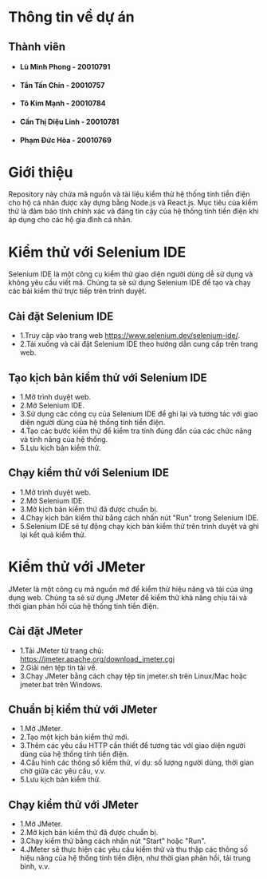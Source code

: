# Thông tin về dự án

## Thành viên
* #### Lù Minh Phong - 20010791
* #### Tẩn Tấn Chín - 20010757
* #### Tô Kim Mạnh - 20010784
* #### Cấn Thị Diệu Linh - 20010781
* #### Phạm Đức Hòa - 20010769

# Giới thiệu
Repository này chứa mã nguồn và tài liệu kiểm thử hệ thống tính tiền điện cho hộ cá nhân được xây dựng bằng Node.js và React.js. Mục tiêu của kiểm thử là đảm bảo tính chính xác và đáng tin cậy của hệ thống tính tiền điện khi áp dụng cho các hộ gia đình cá nhân.

# Kiểm thử với Selenium IDE
Selenium IDE là một công cụ kiểm thử giao diện người dùng dễ sử dụng và không yêu cầu viết mã. Chúng ta sẽ sử dụng Selenium IDE để tạo và chạy các bài kiểm thử trực tiếp trên trình duyệt.

## Cài đặt Selenium IDE
* 1.Truy cập vào trang web https://www.selenium.dev/selenium-ide/.
* 2.Tải xuống và cài đặt Selenium IDE theo hướng dẫn cung cấp trên trang web.
## Tạo kịch bản kiểm thử với Selenium IDE
* 1.Mở trình duyệt web.
* 2.Mở Selenium IDE.
* 3.Sử dụng các công cụ của Selenium IDE để ghi lại và tương tác với giao diện người dùng của hệ thống tính tiền điện.
* 4.Tạo các bước kiểm thử để kiểm tra tính đúng đắn của các chức năng và tính năng của hệ thống.
* 5.Lưu kịch bản kiểm thử.
## Chạy kiểm thử với Selenium IDE
* 1.Mở trình duyệt web.
* 2.Mở Selenium IDE.
* 3.Mở kịch bản kiểm thử đã được chuẩn bị.
* 4.Chạy kịch bản kiểm thử bằng cách nhấn nút "Run" trong Selenium IDE.
* 5.Selenium IDE sẽ tự động chạy kịch bản kiểm thử trên trình duyệt và ghi lại kết quả kiểm thử.

# Kiểm thử với JMeter
JMeter là một công cụ mã nguồn mở để kiểm thử hiệu năng và tải của ứng dụng web. Chúng ta sẽ sử dụng JMeter để kiểm thử khả năng chịu tải và thời gian phản hồi của hệ thống tính tiền điện.

## Cài đặt JMeter
* 1.Tải JMeter từ trang chủ: https://jmeter.apache.org/download_jmeter.cgi
* 2.Giải nén tệp tin tải về.
* 3.Chạy JMeter bằng cách chạy tệp tin jmeter.sh trên Linux/Mac hoặc jmeter.bat trên Windows.
## Chuẩn bị kiểm thử với JMeter
* 1.Mở JMeter.
* 2.Tạo một kịch bản kiểm thử mới.
* 3.Thêm các yêu cầu HTTP cần thiết để tương tác với giao diện người dùng của hệ thống tính tiền điện.
* 4.Cấu hình các thông số kiểm thử, ví dụ: số lượng người dùng, thời gian chờ giữa các yêu cầu, v.v.
* 5.Lưu kịch bản kiểm thử.
## Chạy kiểm thử với JMeter
* 1.Mở JMeter.
* 2.Mở kịch bản kiểm thử đã được chuẩn bị.
* 3.Chạy kiểm thử bằng cách nhấn nút "Start" hoặc "Run".
* 4.JMeter sẽ thực hiện các yêu cầu kiểm thử và thu thập các thông số hiệu năng của hệ thống tính tiền điện, như thời gian phản hồi, tải trung bình, v.v.
